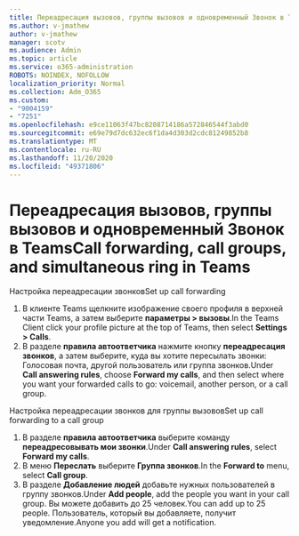 ```yaml
---
title: Переадресация вызовов, группы вызовов и одновременный Звонок в Teams
ms.author: v-jmathew
author: v-jmathew
manager: scotv
ms.audience: Admin
ms.topic: article
ms.service: o365-administration
ROBOTS: NOINDEX, NOFOLLOW
localization_priority: Normal
ms.collection: Adm_O365
ms.custom:
- "9004159"
- "7251"
ms.openlocfilehash: e9ce11063f47bc8208714186a572846544f3abd0
ms.sourcegitcommit: e69e79d7dc632ec6f1da4d303d2cdc81249852b8
ms.translationtype: MT
ms.contentlocale: ru-RU
ms.lasthandoff: 11/20/2020
ms.locfileid: "49371806"
---
```

# <a name="call-forwarding-call-groups-and-simultaneous-ring-in-teams"></a><span data-ttu-id="f213c-102">Переадресация вызовов, группы вызовов и одновременный Звонок в Teams</span><span class="sxs-lookup"><span data-stu-id="f213c-102">Call forwarding, call groups, and simultaneous ring in Teams</span></span>

<span data-ttu-id="f213c-103">Настройка переадресации звонков</span><span class="sxs-lookup"><span data-stu-id="f213c-103">Set up call forwarding</span></span>

1. <span data-ttu-id="f213c-104">В клиенте Teams щелкните изображение своего профиля в верхней части Teams, а затем выберите **параметры > вызовы**.</span><span class="sxs-lookup"><span data-stu-id="f213c-104">In the Teams Client click your profile picture at the top of Teams, then select **Settings > Calls**.</span></span>
2. <span data-ttu-id="f213c-105">В разделе **правила автоответчика** нажмите кнопку **переадресация звонков**, а затем выберите, куда вы хотите пересылать звонки: Голосовая почта, другой пользователь или группа звонков.</span><span class="sxs-lookup"><span data-stu-id="f213c-105">Under **Call answering rules**, choose **Forward my calls**, and then select where you want your forwarded calls to go: voicemail, another person, or a call group.</span></span>

<span data-ttu-id="f213c-106">Настройка переадресации звонков для группы вызовов</span><span class="sxs-lookup"><span data-stu-id="f213c-106">Set up call forwarding to a call group</span></span>

1. <span data-ttu-id="f213c-107">В разделе **правила автоответчика** выберите команду **переадресовывать мои звонки**.</span><span class="sxs-lookup"><span data-stu-id="f213c-107">Under **Call answering rules**, select **Forward my calls**.</span></span>
2. <span data-ttu-id="f213c-108">В меню **Переслать** выберите **Группа звонков**.</span><span class="sxs-lookup"><span data-stu-id="f213c-108">In the **Forward to** menu, select **Call group**.</span></span>
3. <span data-ttu-id="f213c-109">В разделе **Добавление людей** добавьте нужных пользователей в группу звонков.</span><span class="sxs-lookup"><span data-stu-id="f213c-109">Under **Add people**, add the people you want in your call group.</span></span> <span data-ttu-id="f213c-110">Вы можете добавить до 25 человек.</span><span class="sxs-lookup"><span data-stu-id="f213c-110">You can add up to 25 people.</span></span> <span data-ttu-id="f213c-111">Пользователь, который вы добавляете, получит уведомление.</span><span class="sxs-lookup"><span data-stu-id="f213c-111">Anyone you add will get a notification.</span></span>
